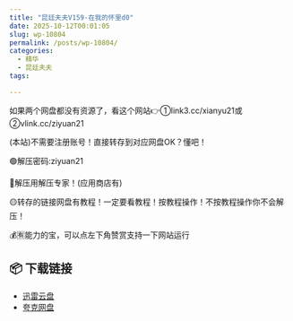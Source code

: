 ```yaml
---
title: "昆廷夫夫V159-在我的怀里d0"
date: 2025-10-12T00:01:05
slug: wp-10804
permalink: /posts/wp-10804/
categories:
  - 精华
  - 昆廷夫夫
tags:

---
```


如果两个网盘都没有资源了，看这个网站👉①link3.cc/xianyu21或②vlink.cc/ziyuan21

(本站)不需要注册账号！直接转存到对应网盘OK？懂吧！

🟢解压密码:ziyuan21

🔵解压用解压专家！(应用商店有)

🟡转存的链接网盘有教程！一定要看教程！按教程操作！不按教程操作你不会解压！

💰🈶能力的宝，可以点左下角赞赏支持一下网站运行

## 📦 下载链接
- [迅雷云盘](https://blziyuan21.com/pay-download/10804?key=2d206e0490&down_id=0)
- [夸克网盘](https://blziyuan21.com/pay-download/10804?key=2d206e0490&down_id=1)


